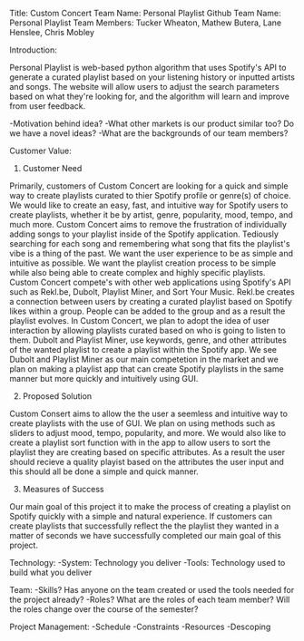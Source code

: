 Title: Custom Concert
Team Name: Personal Playlist
Github Team Name: Personal Playlist
Team Members: Tucker Wheaton, Mathew Butera, Lane Henslee, Chris Mobley

Introduction:

Personal Playlist is web-based python algorithm that uses Spotify's API to generate a curated playlist based on your listening history or inputted artists and songs. The website will allow users to adjust the search parameters based on what they're looking for, and the algorithm will learn and improve from user feedback.

  -Motivation behind idea?
  -What other markets is our product similar too? Do we have a novel ideas?
  -What are the backgrounds of our team members?

Customer Value:

1) Customer Need 

Primarily, customers of Custom Concert are looking for a quick and simple way to create playlists curated to thier Spotify profile or genre(s) of choice. We would like to create an easy, fast, and intuitive way for Spotify users to create playlists, whether it be by artist, genre, popularity, mood, tempo, and much more. 
Custom Concert aims to remove the frustration of individually adding songs to your playlist inside of the Spotify application. Tediously searching for each song and remembering what song that fits the playlist's vibe is a thing of the past. We want the user experience to be as simple and intuitive as possible. We want the playlist creation process to be simple while also being able to create complex and highly specific playlists. 
Custom Concert compete's with other web applications using Spotify's API such as Rekl.be, Dubolt, Playlist Miner, and Sort Your Music. Rekl.be creates a connection between users by creating a curated playlist based on Spotify likes within a group. People can be added to the group and as a result the playlist evolves. In Custom Concert, we plan to adopt the idea of user interaction by allowing playlists curated based on who is going to listen to them. Dubolt and Playlist Miner, use keywords, genre, and other attributes of the wanted playlist to create a playlist within the Spotify app. We see Dubolt and Playlist Miner as our main competetion in the market and we plan on making a playlist app that can create Spotify playlists in the same manner but more quickly and intuitively using GUI.

2) Proposed Solution

Custom Consert aims to allow the the user a seemless and intuitive way to create playlists with the use of GUI. We plan on using methods such as sliders to adjust mood, tempo, popularity, and more. We would also like to create a playlist sort function with in the app to allow users to sort the playlist they are creating based on specific attributes. As a result the user should recieve a quality playist based on the attributes the user input and this should all be done a simple and quick manner. 

3) Measures of Success

Our main goal of this project it to make the process of creating a playlist on Spotify quickly with a simple and natural experience. If customers can create playlists that successfully reflect the the playlist they wanted in a matter of seconds we have successfully completed our main goal of this project.


Technology:
  -System: Technology you deliver
  -Tools: Technology used to build what you deliver

Team:
  -Skills? Has anyone on the team created or used the tools needed for the project already?
  -Roles? What are the roles of each team member? Will the roles change over the course of the semester?

Project Management:
  -Schedule
  -Constraints
  -Resources
  -Descoping


